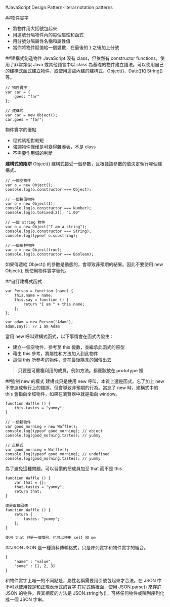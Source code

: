 #JavaScript Design Pattern-literal notation patterns

##物件實字
* 將物件用大括號包起來
* 用逗號分隔物件內的每個屬性和函式
* 用分號分隔屬性名稱和屬性值
* 當你將物件賦值給一個變數，在最後的 } 之後加上分號

##建構式創造物件
JavaScript 沒有 class，但依然有 constructor functions，使用了非常類似 Java 或其他語言中以 class 為基礎的物件建立語法。可以使用自己的建構式函式建立物件，或使用這些內建的建構式，Object()、Date()和 String()等。

	// 物件實字
	var car = {
		goes: "far"
	};
	
	// 建構式
	var car = new Object();
	car.goes = "far";
	
物件實字的優點

* 程式碼相對較短
* 強調物件僅僅是可變得雜湊表，不是 class
* 不需要作用域的判斷

**建構式的陷阱**
Object() 建構式接受一個參數，且根據該參數的值決定執行哪個建構式。

	// 一個空物件
	var o = new Object();
	console.log(o.constructor === Object);
	
	// 一個數值物件
	var o = new Object(1);
	console.log(o.constructor === Number);
	console.log(o.toFixed(2)); "1.00"
	
	// 一個 string 物件
	var o = new Object("I am a string");
	console.log(o.constructor === String);
	console.log(typeof o.substring);
	
	// 一個布林物件
	var o = new Object(true);
	console.log(o.constructor === Boolean);
	
如果傳遞給 Object() 的參數是動態的，會導致非預期的結果。因此不要使用 new Object(); 應使用物件實字替代。

##自訂建構式函式

	var Person = function (name) {
		this.name = name;
		this.say = function () {
			return "I am " + this.name;
		};
	};
	
	var adam = new Person("Adam");
	adam.say();	// I am Adam
當用 new 呼叫建構式函式，以下事情會在函式內發生：

* 建立一個空物件，參考至 this 變數，並繼承此函式的原型
* 藉由 this 參考，將屬性和方法加入到此物件
* 這個 this 所參考的物件，會在最後隱含的回傳出去

>**只要是可重複利用的成員，例如方法。都應該放在 prototype 裡**

##強制 new 的模式
建構式只是使用 new 呼叫，本質上還是函式。忘了加上 new 不會造成執行上的錯誤，但會導致非預期的行為。當忘了 new 時，建構式中的 this 會指向全域物件，如果在瀏覽器中就是指向 window。

	function Waffle () {
		this.tastes = "yummy";
	}
	
	// 一個新物件
	var good_morning = new Waffle();
	console.log(typeof good_morning); // object
	console.log(good_morning.tastes); // yummy
	
	// 反模式
	var good_morning = Waffle();
	console.log(typeof good_morning); // undefined
	console.log(good_morning.tastes); // yummy
	
為了避免這種問題，可以習慣的把成員加至 that 而不是 this

	function Waffle () {
		var that = {};
		that.tastes = "yummy";
		return that;
	}
	
	或是直接回傳
	function Waffle () {
		return {
			tastes: "yummy";
		};
	}
	
	使用 that 只是一個慣例，也可以使用 self 和 me

##JSON
JSON 是一種資料傳輸格式，只是陣列實字和物件實字的組合。

	{
		"name" : "value",
		"some" : [1, 2, 3]
	}
	
和物件實字上唯一的不同點是，屬性名稱需要用引號包起來才合法。在 JSON 中不可以使用韓是和正規表示式的實字
在程式碼裡面，使用 JSON.parse() 來存許 JSON 的物件。與其相反的方法是 JSON.stringify()。可將任何物件或陣列序列化成一個 JSON 字串。